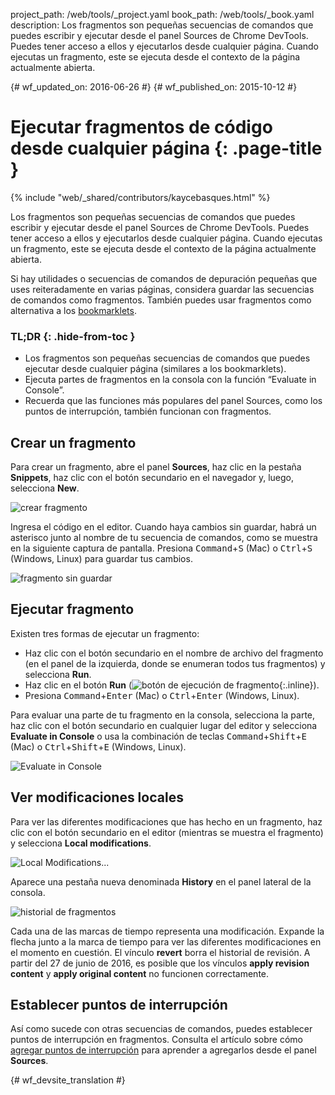project_path: /web/tools/_project.yaml
book_path: /web/tools/_book.yaml
description: Los fragmentos son pequeñas secuencias de comandos que puedes escribir y ejecutar desde el panel Sources de Chrome DevTools. Puedes tener acceso a ellos y ejecutarlos desde cualquier página. Cuando ejecutas un fragmento, este se ejecuta desde el contexto de la página actualmente abierta.

{# wf_updated_on: 2016-06-26 #}
{# wf_published_on: 2015-10-12 #}

# Ejecutar fragmentos de código desde cualquier página {: .page-title }

{% include "web/_shared/contributors/kaycebasques.html" %}

Los fragmentos son pequeñas secuencias de comandos que puedes escribir y ejecutar 
desde el panel Sources de Chrome DevTools. Puedes tener acceso a ellos y ejecutarlos 
desde cualquier página. Cuando ejecutas un fragmento, este se ejecuta desde el contexto de 
la página actualmente abierta.

Si hay utilidades o secuencias de comandos de depuración pequeñas que 
uses reiteradamente en varias páginas, considera guardar las secuencias de comandos como fragmentos.
También puedes usar fragmentos como alternativa a los 
[bookmarklets](https://en.wikipedia.org/wiki/Bookmarklet).


### TL;DR {: .hide-from-toc }
- Los fragmentos son pequeñas secuencias de comandos que puedes ejecutar desde cualquier página (similares a los bookmarklets).
- Ejecuta partes de fragmentos en la consola con la función “Evaluate in Console”.
- Recuerda que las funciones más populares del panel Sources, como los puntos de interrupción, también funcionan con fragmentos.


## Crear un fragmento

Para crear un fragmento, abre el panel **Sources**, haz clic en la pestaña **Snippets**,
haz clic con el botón secundario en el navegador y, luego, selecciona **New**.

![crear fragmento](images/create-snippet.png)

Ingresa el código en el editor. Cuando haya cambios sin guardar, habrá un asterisco junto al nombre de tu
secuencia de comandos, como se muestra en la siguiente captura de pantalla.
Presiona <kbd>Command</kbd>+<kbd>S</kbd> (Mac) o <kbd>Ctrl</kbd>+<kbd>S</kbd>
(Windows, Linux) para guardar tus cambios. 

![fragmento sin guardar](images/unsaved-snippet.png)

## Ejecutar fragmento

Existen tres formas de ejecutar un fragmento: 

* Haz clic con el botón secundario en el nombre de archivo del fragmento (en el panel de la izquierda, donde se
  enumeran todos tus fragmentos) y selecciona **Run**.
* Haz clic en el botón **Run** (![botón de ejecución de 
  fragmento](images/run.png){:.inline}).
* Presiona <kbd>Command</kbd>+<kbd>Enter</kbd> (Mac) o 
  <kbd>Ctrl</kbd>+<kbd>Enter</kbd> (Windows, Linux).

Para evaluar una parte de tu fragmento en la consola, selecciona la 
parte, haz clic con el botón secundario en cualquier lugar del editor y selecciona **Evaluate in 
Console** o usa la combinación de teclas 
<kbd>Command</kbd>+<kbd>Shift</kbd>+<kbd>E</kbd> (Mac) o
<kbd>Ctrl</kbd>+<kbd>Shift</kbd>+<kbd>E</kbd> (Windows, Linux).

![Evaluate in Console](images/evaluate-in-console.png)

## Ver modificaciones locales

<!-- TODO apply revision content doesn't really work... -->

Para ver las diferentes modificaciones que has hecho en un fragmento, haz clic con el botón secundario en 
el editor (mientras se muestra el fragmento) y selecciona **Local modifications**.

![Local Modifications...](images/local-modifications.png)

Aparece una pestaña nueva denominada **History** en el panel lateral de la consola.

![historial de fragmentos](images/snippet-history.png)

Cada una de las marcas de tiempo representa una modificación. Expande la flecha junto a
la marca de tiempo para ver las diferentes modificaciones en el momento en cuestión.
El vínculo **revert** borra el historial de revisión. A partir del 27 de junio de 2016, es posible que los vínculos
**apply revision content** y **apply original content** no
funcionen correctamente.

## Establecer puntos de interrupción

Así como sucede con otras secuencias de comandos, puedes establecer puntos de interrupción en fragmentos. Consulta
el artículo sobre cómo [agregar puntos de interrupción](/web/tools/chrome-devtools/debug/breakpoints/add-breakpoints)
para aprender a agregarlos desde el panel **Sources**.


{# wf_devsite_translation #}
